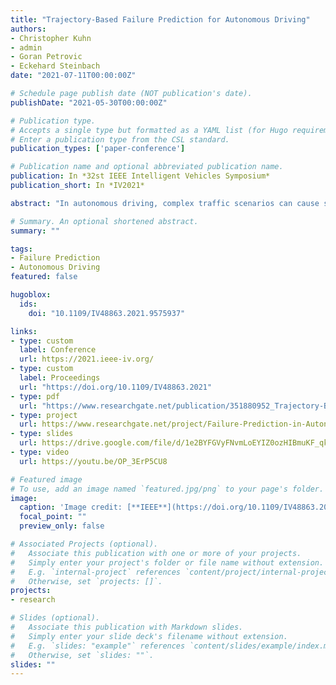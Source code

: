 ```yaml
---
title: "Trajectory-Based Failure Prediction for Autonomous Driving"
authors:
- Christopher Kuhn
- admin
- Goran Petrovic
- Eckehard Steinbach
date: "2021-07-11T00:00:00Z"

# Schedule page publish date (NOT publication's date).
publishDate: "2021-05-30T00:00:00Z"

# Publication type.
# Accepts a single type but formatted as a YAML list (for Hugo requirements).
# Enter a publication type from the CSL standard.
publication_types: ['paper-conference']

# Publication name and optional abbreviated publication name.
publication: In *32st IEEE Intelligent Vehicles Symposium*
publication_short: In *IV2021*

abstract: "In autonomous driving, complex traffic scenarios can cause situations that require human supervision to resolve safely. Instead of only reacting to such events, it is desirable to predict them early in advance. While predicting the future is challenging, there is a source of information about the future readily available in autonomous driving: the planned trajectory the car intends to drive. In this paper, we propose to analyze the trajectories planned by the vehicle to predict failures early on. We consider sequences of trajectories and use machine learning to detect patterns that indicate impending failures. Since no public data of disengagements of autonomous vehicles is available, we use data provided by development vehicles of the BMW Group. From over six months of test drives, we obtain more than 2600 disengagements of the automated system. We train a Long Short-Term Memory classifier with sequences of planned trajectories that either resulted in successful driving or disengagements. The proposed approach outperforms existing state-of-the-art failure prediction with low-dimensional data by more than 3% in a Receiver Operating Characteristic analysis. Since our approach makes no assumptions on the underlying system, it can be applied to predict failures in other safety-critical areas of robotics as well."

# Summary. An optional shortened abstract.
summary: ""

tags:
- Failure Prediction
- Autonomous Driving
featured: false

hugoblox:
  ids:
    doi: "10.1109/IV48863.2021.9575937"

links:
- type: custom
  label: Conference
  url: https://2021.ieee-iv.org/
- type: custom
  label: Proceedings
  url: "https://doi.org/10.1109/IV48863.2021"
- type: pdf
  url: "https://www.researchgate.net/publication/351880952_Trajectory-Based_Failure_Prediction_for_Autonomous_Driving"
- type: project
  url: https://www.researchgate.net/project/Failure-Prediction-in-Autonomous-Driving
- type: slides
  url: https://drive.google.com/file/d/1e2BYFGVyFNvmLoEYIZ0ozHIBmuKF_qkj/view
- type: video
  url: https://youtu.be/OP_3ErP5CU8

# Featured image
# To use, add an image named `featured.jpg/png` to your page's folder.
image:
  caption: 'Image credit: [**IEEE**](https://doi.org/10.1109/IV48863.2021.9575937)'
  focal_point: ""
  preview_only: false

# Associated Projects (optional).
#   Associate this publication with one or more of your projects.
#   Simply enter your project's folder or file name without extension.
#   E.g. `internal-project` references `content/project/internal-project/index.md`.
#   Otherwise, set `projects: []`.
projects:
- research

# Slides (optional).
#   Associate this publication with Markdown slides.
#   Simply enter your slide deck's filename without extension.
#   E.g. `slides: "example"` references `content/slides/example/index.md`.
#   Otherwise, set `slides: ""`.
slides: ""
---
```

